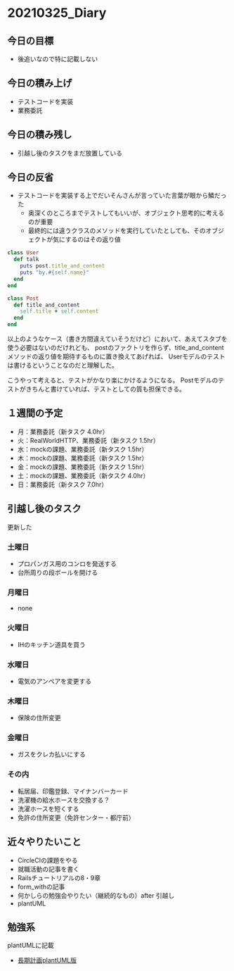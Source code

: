 # 20210325_Diary

## 今日の目標

- 後追いなので特に記載しない

## 今日の積み上げ

- テストコードを実装
- 業務委託

## 今日の積み残し

- 引越し後のタスクをまだ放置している

## 今日の反省

- テストコードを実装する上でだいそんさんが言っていた言葉が眼から鱗だった
  - 奥深くのところまでテストしてもいいが、オブジェクト思考的に考えるのが重要
  - 最終的には違うクラスのメソッドを実行していたとしても、そのオブジェクトが気にするのはその返り値

```rb
class User
  def talk
    puts post.title_and_content
    puts "by.#{self.name}"
  end
end

class Post
  def title_and_content
    self.title + self.content
  end
end
```

以上のようなケース（書き方間違えていそうだけど）において、あえてスタブを使う必要はないのだけれども、
postのファクトリを作らず、title_and_contentメソッドの返り値を期待するものに置き換えてあげれば、
Userモデルのテストは書けるということなのだと理解した。

こうやって考えると、テストがかなり楽にかけるようになる。
Postモデルのテストがきちんと書けていれば、テストとしての質も担保できる。

## １週間の予定

- 月：業務委託（新タスク 4.0hr）
- 火：RealWorldHTTP、業務委託（新タスク 1.5hr）
- 水：mockの課題、業務委託（新タスク 1.5hr）
- 木：mockの課題、業務委託（新タスク 1.5hr）
- 金：mockの課題、業務委託（新タスク 1.5hr）
- 土：mockの課題、業務委託（新タスク 4.0hr）
- 日：業務委託（新タスク 7.0hr）

## 引越し後のタスク

更新した

### 土曜日

- プロパンガス用のコンロを発送する
- 台所周りの段ボールを開ける

### 月曜日

- none

### 火曜日

- IHのキッチン道具を買う

### 水曜日

- 電気のアンペアを変更する

### 木曜日

- 保険の住所変更

### 金曜日

- ガスをクレカ払いにする

### その内

- 転居届、印鑑登録、マイナンバーカード
- 洗濯機の給水ホースを交換する？
- 洗濯ホースを短くする
- 免許の住所変更（免許センター・都庁前）

## 近々やりたいこと

- CircleCIの課題をやる
- 就職活動の記事を書く
- Railsチュートリアルの8・9章
- form_withの記事
- 何かしらの勉強会やりたい（継続的なもの）after 引越し
- plantUML

## 勉強系

plantUMLに記載

- [長期計画plantUML版](../77_Schedule/private_schedule.pu)